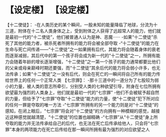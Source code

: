 # 【设定楼】 【设定楼】
【十二使徒】：
-在人类历史的某个瞬间，一股未知的能量降临了地球，分流为十三道，附体在十二名人类身体之上，受到附体之人获得了远超常人的能力，他们就是最初一代的“十二使徒”，他们被普通人认为是神、恶魔······
-如果“十二使徒”杀死了其他的能力者，被杀死者所拥有的能力将会被全部夺取
-“十二使徒”的能力在生命与死亡间传递——“十二使徒”之一如果拥有后代，其能力将会随着身体的衰老而逐渐减弱，其后代中的第一个孩子将会成为新一代的“十二使徒”之一，所拥有能力会随着年龄的增长逐渐增强，“十二使徒”之一第一个孩子的能力通常都要比他们的父亲或母亲巅峰时期还要强，而“十二使徒”其余后代的能力将会弱小许多，也无法传承；如果“十二使徒”之一没有后代，则会在死亡的一瞬间将自己所有的能力传给世界上的任何一个正常人类
【七宗罪】：
-那十三道中的一道分为了七股较为弱小的力量，被人类的意志所牵引，分别受人类的七种欲望引导，附身在七位所拥有欲望最为强烈的人类身上，他们就是最初一代的“七宗罪”
-他们不会被赋予超自然的力量，但给予了“七宗罪”夺取“十二使徒”能力的力量，使“十二使徒”犯下所对应的任何一罪是夺取的唯一方法
-“七宗罪”所拥有的另一个能力则是对“十二使徒”的感知，在闭上眼后，“七宗罪”将会对“十二使徒”的方向拥有一种模糊的感觉，越接近这种感觉就越清楚，“十二使徒”的位置也越精确
-“七宗罪”从“十二使徒”身上所夺取的能力并无法传承给自己的后代，也无法在死亡后传承给他人，只会将“七宗罪”本身的两项能力在死亡后传给在那一瞬间所拥有最为强烈的对应欲望之人